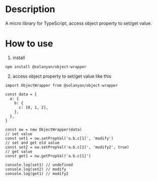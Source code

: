 # Description

A micro library for TypeScript, access object property to set/get value.

# How to use

1. install
```
npm install @solanyan/object-wrapper
```
2. access object property to set/get value like this
```
import ObjectWrapper from @solanyan/object-wrapper

const data = {
  a: {
    b: {
      c: [0, 1, 2],
    },
  },
}

const ow = new ObjectWrapper(data)
// set value
const set1 = ow.setPropVal('a.b.c[1]', 'modify')
// set and get old value
const set2 = ow.setPropVal('a.b.c[1]', 'modify2', true)
// get value
const get1 = ow.getPropVal('a.b.c[1]')

console.log(set1) // undefined
console.log(set2) // modify
console.log(get1) // modify2

```